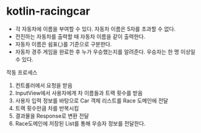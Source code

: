 # kotlin-racingcar

- 각 자동차에 이름을 부여할 수 있다. 자동차 이름은 5자를 초과할 수 없다.
- 전진하는 자동차를 출력할 때 자동차 이름을 같이 출력한다.
- 자동차 이름은 쉼표(,)를 기준으로 구분한다.
- 자동차 경주 게임을 완료한 후 누가 우승했는지를 알려준다. 우승자는 한 명 이상일 수 있다.

작동 프로세스

1. 컨트롤러에서 요청을 받음
2. InputView에서 사용자에게 차 이름들과 트랙 횟수를 받음
3. 사용자 입력 정보를 바탕으로 Car 객체 리스트를 Race 도메인에 전달
4. 트랙 횟수만큼 차를 반복시킴
5. 결과물을 Response로 변환 전달
6. Race도메인에 저장된 List를 통해 우승자 정보를 전달한다.